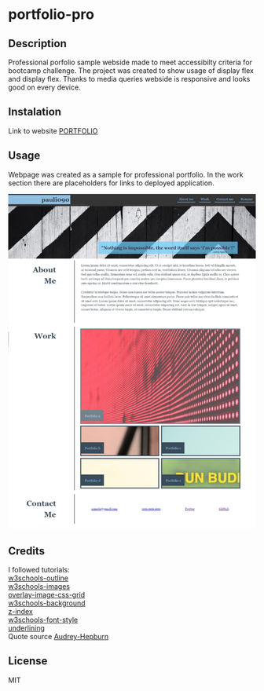 # portfolio-pro


## Description

Professional porfolio sample webside made to meet accessibilty criteria for bootcamp challenge.
The project was created to show usage of display flex and display flex. Thanks to media queries webside is responsive and looks good on every device.


## Instalation

Link to website [PORTFOLIO](https://pauli090.github.io/portfolio-pro/)

## Usage

Webpage was created as a sample for professional portfolio.
In the work section there are placeholders for links to deployed application.

![alt text](assets/images/portfolio-pro.jpg)


## Credits

I followed tutorials:
<br>
[w3schools-outline](https://www.w3schools.com/howto/howto_css_outline_buttons.asp)
<br>
[w3schools-images](https://www.w3schools.com/css/css3_images.asp)
<br>
[overlay-image-css-grid](https://dev.to/nhuynh1/overlaying-elements-with-css-grid-is-so-much-cleaner-than-with-position-4hcm)
<br>
[w3schools-background](https://www.w3schools.com/cssref/css3_pr_background-size.php)
<br>
[z-index](https://developer.mozilla.org/en-US/docs/Web/CSS/z-index?retiredLocale=pl)
<br>
[w3schools-font-style](https://www.w3schools.com/cssref/pr_font_font-style.php)
<br>
[underlining](https://sharkcoder.com/visual/underline)
<br>
Quote source [Audrey-Hepburn](https://livewellkershaw.org/nothing-is-impossible-the-word-itself-says-im-possible-audrey-hepburn-2/)


## License 
MIT

